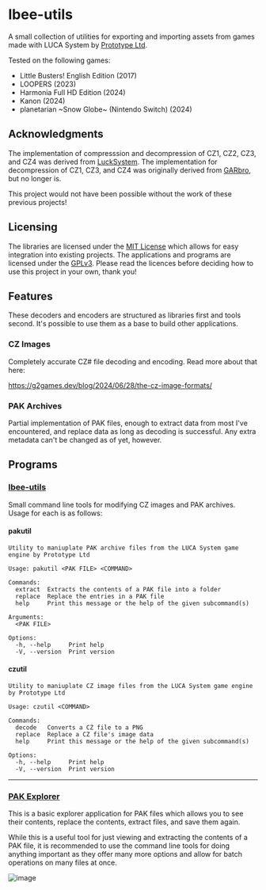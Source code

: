# lbee-utils
A small collection of utilities for exporting and importing assets from games
made with LUCA System by [Prototype Ltd](https://www.prot.co.jp/).

Tested on the following games:
 - Little Busters! English Edition (2017)
 - LOOPERS (2023)
 - Harmonia Full HD Edition (2024)
 - Kanon (2024)
 - planetarian \~Snow Globe~ (Nintendo Switch) (2024)

## Acknowledgments
The implementation of compresssion and decompression of CZ1, CZ2, CZ3, and CZ4 
was derived from [LuckSystem](https://github.com/wetor/LuckSystem). The 
implementation for decompression of CZ1, CZ3, and CZ4 was originally derived from 
[GARbro](https://github.com/morkt/GARbro/), but no longer is. 

This project would not have been possible without the work of these previous 
projects!

## Licensing
The libraries are licensed under the 
[MIT License](https://choosealicense.com/licenses/mit/) which allows for easy
integration into existing projects. The applications and programs are licensed
under the [GPLv3](https://choosealicense.com/licenses/gpl-3.0/). Please read
the licences before deciding how to use this project in your own, thank you!

## Features
These decoders and encoders are structured as libraries first and tools second.
It's possible to use them as a base to build other applications.

### CZ Images
Completely accurate CZ# file decoding and encoding. Read more about that here:

https://g2games.dev/blog/2024/06/28/the-cz-image-formats/

### PAK Archives
Partial implementation of PAK files, enough to extract data from most I've
encountered, and replace data as long as decoding is successful. Any extra
metadata can't be changed as of yet, however.

## Programs

### [lbee-utils](https://github.com/G2-Games/lbee-utils/releases/tag/utils-0.1.0)
Small command line tools for modifying CZ images and PAK archives. Usage for each
is as follows:

#### pakutil
```
Utility to maniuplate PAK archive files from the LUCA System game engine by Prototype Ltd

Usage: pakutil <PAK FILE> <COMMAND>

Commands:
  extract  Extracts the contents of a PAK file into a folder
  replace  Replace the entries in a PAK file
  help     Print this message or the help of the given subcommand(s)

Arguments:
  <PAK FILE>  

Options:
  -h, --help     Print help
  -V, --version  Print version
```

#### czutil
```
Utility to maniuplate CZ image files from the LUCA System game engine by Prototype Ltd

Usage: czutil <COMMAND>

Commands:
  decode   Converts a CZ file to a PNG
  replace  Replace a CZ file's image data
  help     Print this message or the help of the given subcommand(s)

Options:
  -h, --help     Print help
  -V, --version  Print version
```
------

### [PAK Explorer](https://github.com/G2-Games/lbee-utils/releases/tag/explorer-0.1.1)
This is a basic explorer application for PAK files which allows you to see
their contents, replace the contents, extract files, and save them again.

While this is a useful tool for just viewing and extracting the contents of 
a PAK file, it is recommended to use the command line tools for doing 
anything important as  they offer many more options and allow for batch 
operations on many files at once.

![image](https://github.com/user-attachments/assets/0ae93c40-a951-45a7-b5ee-17b60aa96157)
